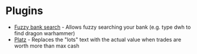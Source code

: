 # Plugins

- [Fuzzy bank search](https://github.com/i/rl-plugins/tree/fuzzy-bank-search) - Allows fuzzy searching your bank (e.g. type dwh to find dragon warhammer)
- [Platz](https://github.com/i/rl-plugins/tree/platz) - Replaces the "lots" text with the actual value when trades are worth more than max cash
